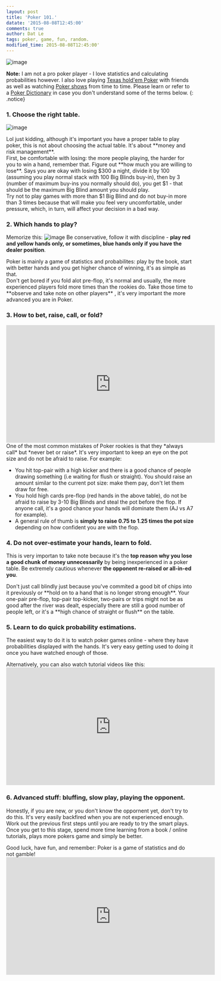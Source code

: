 ```yaml
---
layout: post
title: 'Poker 101.'
datate: '2015-08-08T12:45:00'
comments: true
author: Dat Le
tags: poker, game, fun, random.
modified_time: 2015-08-08T12:45:00'
---
```


![image](https://upload.wikimedia.org/wikipedia/commons/thumb/1/14/Holdem.jpg/800px-Holdem.jpg)

**Note:**
I am not a pro poker player - I love statistics and calculating probabilities however. I also love playing [Texas hold'em Poker](https://en.wikipedia.org/wiki/Texas_hold_%27em) with friends as well as watching [Poker shows](https://www.youtube.com/user/TheWPT) from time to time. Please learn or refer to a [Poker Dictionary](http://dictionary.pokerzone.com/) in case you don't understand some of the terms below.
{: .notice}

### 1. Choose the right table.

![image](https://yourtablecloth.files.wordpress.com/2013/08/poker-card-table.jpg?w=500&h=295)
<div></div>
Lol just kidding, although it's important you have a proper table to play poker, this is not about choosing the actual table. It's about **money and risk management**.
<div></div>
First, be comfortable with losing: the more people playing, the harder for you to win a hand, remember that. Figure out **how much you are willing to lose**. Says you are okay with losing $300 a night, divide it by 100 (assuming you play normal stack with 100 Big Blinds buy-in), then by 3 (number of maximum buy-ins you normally should do), you get $1 - that should be the maximum Big Blind amount you should play.
<div></div>
Try not to play games with more than $1 Big Blind and do not buy-in more than 3 times because that will make you feel very uncomfortable, under pressure, which, in turn, will affect your decision in a bad way.

### 2. Which hands to play?
Memorize this: ![image](http://www.luvinpokerplayers.com/forum/images/starthand.png) 
Be conservative, follow it with discipline - **play red and yellow hands only, or sometimes, blue hands only if you have the dealer position**.
<div></div>
Poker is mainly a game of statistics and probabilites: play by the book, start with better hands and you get higher chance of winning, it's as simple as that.
<div></div>
Don't get bored if you fold alot pre-flop, it's normal and usually, the more experienced players fold more times than the rookies do. Take those time to **observe and take note on other players** , it's very important the more advanced you are in Poker.

### 3. How to bet, raise, call, or fold?
<iframe width="560" height="315" src="https://www.youtube.com/embed/y18-uLs8Jfw" frameborder="0" allowfullscreen></iframe>
One of the most common mistakes of Poker rookies is that they *always call* but *never bet or raise*. It's very important to keep an eye on the pot size and do not be afraid to raise. For example:

- You hit top-pair with a high kicker and there is a good chance of people drawing something (i.e waiting for flush or straight). You should raise an amount similar to the current pot size: make them pay, don't let them draw for free.
- You hold high cards pre-flop (red hands in the above table), do not be afraid to raise by 3-10 Big Blinds and steal the pot before the flop. If anyone call, it's a good chance your hands will dominate them (AJ vs A7 for example).
- A general rule of thumb is **simply to raise 0.75 to 1.25 times the pot size** depending on how confident you are with the flop.

### 4. Do not over-estimate your hands, learn to fold.
This is very importan to take note because it's the **top reason why you lose a good chunk of money unnecessarily** by being inexperienced in a poker table. Be extremely cautious whenever **the opponent re-raised or all-in-ed you**.
<div></div>
Don't just call blindly just because you've commited a good bit of chips into it previously or **hold on to a hand that is no longer strong enough**. Your one-pair pre-flop, top-pair top-kicker, two-pairs or trips might not be as good after the river was dealt, especially there are still a good number of people left, or it's a **high chance of straight or flush** on the table.

### 5. Learn to do quick probability estimations.
The easiest way to do it is to watch poker games online - where they have probabilities displayed with the hands. It's very easy getting used to doing it once you have watched enough of those.
<div></div>
Alternatively, you can also watch tutorial videos like this:

<iframe width="560" height="315" src="https://www.youtube.com/embed/JXQrLRydEVQ" frameborder="0" allowfullscreen></iframe>

### 6. Advanced stuff: bluffing, slow play, playing the opponent.
Honestly, if you are new, or you don't know the oppornent yet, don't try to do this. It's very easily backfired when you are not experienced enough. Work out the previous first steps until you are ready to try the smart plays. Once you get to this stage, spend more time learning from a book / online tutorials, plays more pokers game and simply be better.
<div></div>
Good luck, have fun, and remember: Poker is a game of statistics and do not gamble!

<iframe width="560" height="315" src="https://www.youtube.com/embed/6X7Sx62plCw" frameborder="0" allowfullscreen></iframe>